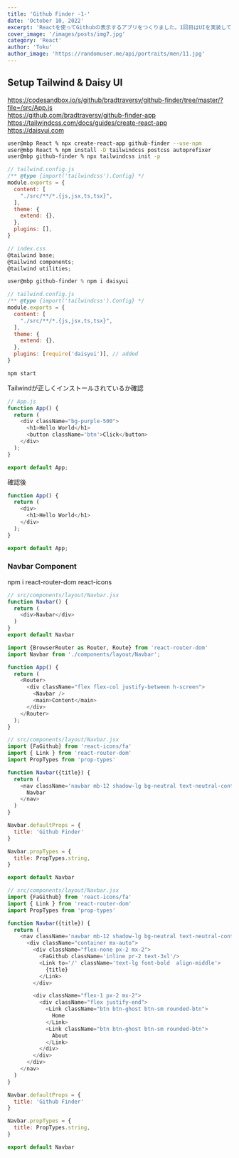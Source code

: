 ```yaml
---
title: 'Github Finder -1-'
date: 'October 10, 2022'
excerpt: 'Reactを使ってGithubの表示するアプリをつくりました。1回目はUIを実装していきます'
cover_image: '/images/posts/img7.jpg'
category: 'React'
author: 'Toku'
author_image: 'https://randomuser.me/api/portraits/men/11.jpg'
---
```


<!-- Markdow generator - https://jaspervdj.be/lorem-markdownum/ -->

## Setup Tailwind & Daisy UI
https://codesandbox.io/s/github/bradtraversy/github-finder/tree/master/?file=/src/App.js  
https://github.com/bradtraversy/github-finder-app  
https://tailwindcss.com/docs/guides/create-react-app  
https://daisyui.com
~~~bash
user@mbp React % npx create-react-app github-finder --use-npm
user@mbp React % npm install -D tailwindcss postcss autoprefixer
user@mbp github-finder % npx tailwindcss init -p 
~~~

~~~js
// tailwind.config.js
/** @type {import('tailwindcss').Config} */
module.exports = {
  content: [
    "./src/**/*.{js,jsx,ts,tsx}",
  ],
  theme: {
    extend: {},
  },
  plugins: [],
}
~~~

~~~js
// index.css
@tailwind base;
@tailwind components;
@tailwind utilities;
~~~

~~~js
user@mbp github-finder % npm i daisyui 
~~~

~~~js
// tailwind.config.js
/** @type {import('tailwindcss').Config} */
module.exports = {
  content: [
    "./src/**/*.{js,jsx,ts,tsx}",
  ],
  theme: {
    extend: {},
  },
  plugins: [require('daisyui')], // added
}
~~~

~~~js
npm start
~~~
Tailwindが正しくインストールされているか確認
~~~js
// App.js
function App() {
  return (
    <div className="bg-purple-500">
      <h1>Hello World</h1>
      <button className='btn'>Click</button>
    </div>
  );
}

export default App;
~~~
確認後
~~~js
function App() {
  return (
    <div>
      <h1>Hello World</h1>
    </div>
  );
}

export default App;
~~~
### Navbar Component
npm i react-router-dom react-icons
~~~js
// src/components/layout/Navbar.jsx
function Navbar() {
  return (
    <div>Navbar</div>
  )
}
export default Navbar
~~~

~~~js
import {BrowserRouter as Router, Route} from 'react-router-dom'
import Navbar from './components/layout/Navbar';

function App() {
  return (
    <Router>
      <div className="flex flex-col justify-between h-screen">
        <Navbar />
        <main>Content</main>
      </div>
    </Router>
  );
}
~~~

~~~js
// src/components/layout/Navbar.jsx
import {FaGithub} from 'react-icons/fa'
import { Link } from 'react-router-dom'
import PropTypes from 'prop-types'

function Navbar({title}) {
  return (
    <nav className='navbar mb-12 shadow-lg bg-neutral text-neutral-content'>
      Navbar
    </nav>
  )
}

Navbar.defaultProps = {
  title: 'Github Finder'
}

Navbar.propTypes = {
  title: PropTypes.string,
}

export default Navbar
~~~

~~~js
// src/components/layout/Navbar.jsx
import {FaGithub} from 'react-icons/fa'
import { Link } from 'react-router-dom'
import PropTypes from 'prop-types'

function Navbar({title}) {
  return (
    <nav className='navbar mb-12 shadow-lg bg-neutral text-neutral-content'>
      <div className="container mx-auto">
        <div className="flex-none px-2 mx-2">
          <FaGithub className='inline pr-2 text-3xl'/>
          <Link to='/' className='text-lg font-bold  align-middle'>
            {title}
          </Link>
        </div>

        <div className="flex-1 px-2 mx-2">
          <div className="flex justify-end">
            <Link className="btn btn-ghost btn-sm rounded-btn">
              Home
            </Link>
            <Link className="btn btn-ghost btn-sm rounded-btn">
              About
            </Link>
          </div>
        </div>
      </div>
    </nav>
  )
}

Navbar.defaultProps = {
  title: 'Github Finder'
}

Navbar.propTypes = {
  title: PropTypes.string,
}

export default Navbar
~~~

~~~js

~~~

~~~js

~~~

~~~js

~~~

~~~js

~~~

~~~js

~~~

~~~js

~~~

~~~js

~~~

~~~js

~~~

~~~js

~~~

~~~js

~~~

~~~js

~~~

~~~js

~~~

~~~js

~~~

~~~js

~~~

~~~js

~~~

~~~js

~~~

~~~js

~~~

~~~js

~~~

~~~js

~~~

~~~js

~~~

~~~js

~~~

~~~js

~~~

~~~js

~~~